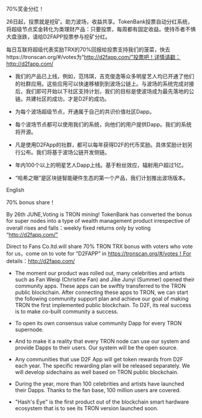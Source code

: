 70%奖金分红！

26日起，投票就是挖矿。助力波场，收益共享。TokenBank投票自动分红系统，将超级节点奖金转化为类理财产品：只要投票，每周都有固定收益。使持币者不惧大盘涨跌，请给D2FAPP投票参与挖矿分红。

每日互联将超级代表奖励TRX的70%回报给投票支持我们的菠菜，快去https://tronscan.org/#/votes为“http://d2fapp.com/”投票吧！详情请戳：http://d2fapp.com/

* 我们的产品已上线，例如，范玮琪，吉克俊逸等众多明星艺人均已开通了他们的社群应用。这些应用可以快速移植到到波场公链上。与波场的系统完成对接后，我们即可开始以下社区支持计划，我们的目标是使波场成为最先落地的公链。共建社区的成功，才是D2F的成功。

* 为每个波场超级节点，开通属于自己的共识价值社区Dapp。

* 每个波场节点都可以使用我们的系统，向他们的用户提供Dapp。我们的系统将开源。

* 凡是使用D2FApp的社群，都可以每年获得D2F的代币奖励。具体奖励计划另行公布。我们将基于波场公链开发侧链。

* 年内100个以上的明星艺人Dapp上线。基于粉丝效应，辐射用户超过1亿。

* “哈希之眼”是区块链智能硬件生态的第一个产品，我们计划推出波场版本。


English

70% bonus share！


By 26th JUNE,Voting is TRON mining! TokenBank has converted the bonus for super nodes into a type of wealth management product irrespective of overall rises and falls：weekly fixed returns only by voting “http://d2fapp.com/”

Direct to Fans Co.ltd.will share 70% TRON TRX bonus with voters who vote for us，come on to vote for “D2FAPP” in https://tronscan.org/#/votes！For details：http://d2fapp.com/

* The moment our product was rolled out, many celebrities and artists such as Fan Weiqi (Christine Fan) and Jike Junyi (Summer) opened their community apps. These apps can be swiftly transferred to the TRON public blockchain. After connecting these apps to TRON, we can start the following community support plan and achieve our goal of making TRON the first implemented public blockchain. To D2F, its real success is to make co-built community a success.

* To open its own consensus value community Dapp for every TRON supernode.

* And to make it a reality that every TRON node can use our system and provide Dapps to their users. Our system will be the open source.

* Any communities that use D2F App will get token rewards from D2F each year. The specific rewarding plan will be released separately. We will develop sidechains as well based on TRON public blockchain.

* During the year, more than 100 celebrities and artists have launched their Dapps. Thanks to the fan base, 100 million users are covered.

* "Hash's Eye" is the first product out of the blockchain smart hardware ecosystem that is to see its TRON version launched soon.
